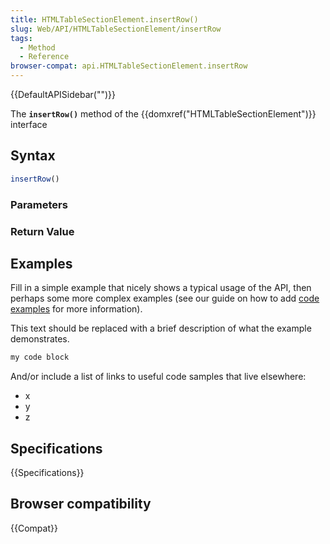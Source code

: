 ```yaml
---
title: HTMLTableSectionElement.insertRow()
slug: Web/API/HTMLTableSectionElement/insertRow
tags:
  - Method
  - Reference
browser-compat: api.HTMLTableSectionElement.insertRow
---
```

{{DefaultAPISidebar("")}}

The **`insertRow()`** method of the {{domxref("HTMLTableSectionElement")}} interface 

## Syntax

```js
insertRow()
```

### Parameters



### Return Value



## Examples

Fill in a simple example that nicely shows a typical usage of the API, then perhaps some more complex examples (see our guide on how to add [code examples](/en-US/docs/MDN/Contribute/Structures/Code_examples) for more information).

This text should be replaced with a brief description of what the example demonstrates.

```js
my code block
```

And/or include a list of links to useful code samples that live elsewhere:

*   x
*   y
*   z

## Specifications

{{Specifications}}

## Browser compatibility

{{Compat}}

